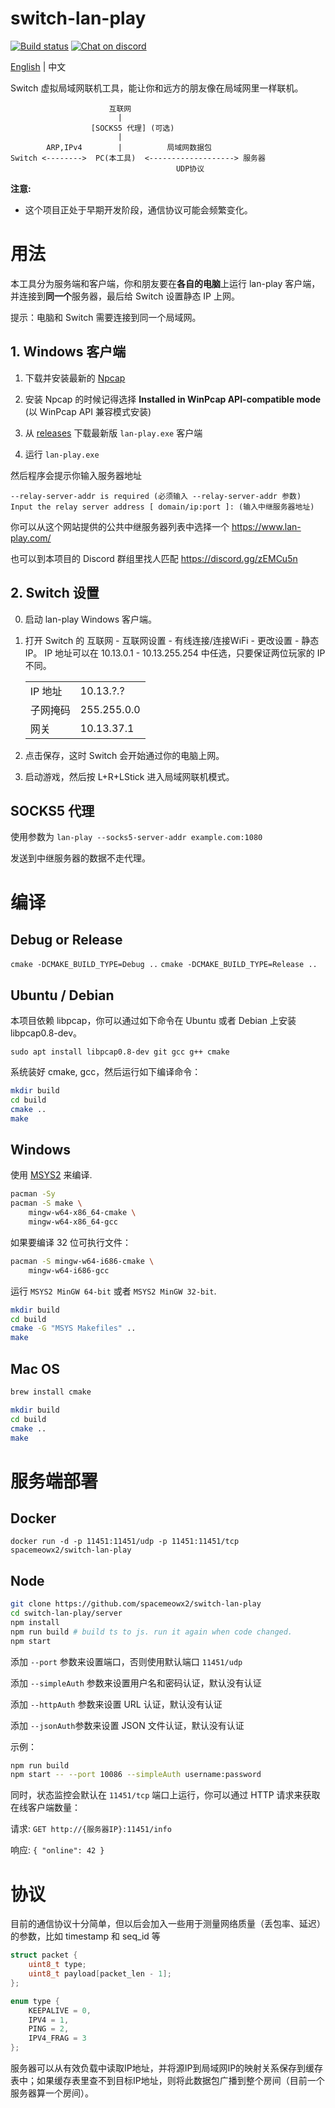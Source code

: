 # switch-lan-play

[![Build status](https://github.com/spacemeowx2/switch-lan-play/workflows/Build/badge.svg)](https://github.com/spacemeowx2/switch-lan-play/actions?query=workflow%3ABuild)
[![Chat on discord](https://img.shields.io/badge/chat-on%20discord-7289da.svg)](https://discord.gg/zEMCu5n)

[English](README.md) | 中文

Switch 虚拟局域网联机工具，能让你和远方的朋友像在局域网里一样联机。

```
                      互联网
                        |
                  [SOCKS5 代理] (可选)
                        |
        ARP,IPv4        |          局域网数据包
Switch <-------->  PC(本工具)  <-------------------> 服务器
                                     UDP协议
```

**注意:**
* 这个项目正处于早期开发阶段，通信协议可能会频繁变化。

# 用法

本工具分为服务端和客户端，你和朋友要在**各自的电脑**上运行 lan-play 客户端，并连接到**同一个**服务器，最后给 Switch 设置静态 IP 上网。

提示：电脑和 Switch 需要连接到同一个局域网。

## 1. Windows 客户端

1. 下载并安装最新的 [Npcap](https://nmap.org/npcap/#download)

2. 安装 Npcap 的时候记得选择 **Installed in WinPcap API-compatible mode** (以 WinPcap API 兼容模式安装)

3. 从 [releases](https://github.com/spacemeowx2/switch-lan-play/releases) 下载最新版 `lan-play.exe` 客户端

4. 运行 `lan-play.exe`

然后程序会提示你输入服务器地址

```
--relay-server-addr is required (必须输入 --relay-server-addr 参数)
Input the relay server address [ domain/ip:port ]: (输入中继服务器地址)
```
你可以从这个网站提供的公共中继服务器列表中选择一个
https://www.lan-play.com/

也可以到本项目的 Discord 群组里找人匹配
https://discord.gg/zEMCu5n

## 2. Switch 设置

0. 启动 lan-play Windows 客户端。

1. 打开 Switch 的 互联网 - 互联网设置 - 有线连接/连接WiFi - 更改设置 - 静态 IP。 IP 地址可以在 10.13.0.1 - 10.13.255.254 中任选，只要保证两位玩家的 IP 不同。

    <table>
        <tbody>
            <tr>
                <td>IP 地址</td>
                <td>10.13.?.?</td>
            </tr>
            <tr>
                <td>子网掩码</td>
                <td>255.255.0.0</td>
            </tr>
            <tr>
                <td>网关</td>
                <td>10.13.37.1</td>
            </tr>
        </tbody>
    </table>

2. 点击保存，这时 Switch 会开始通过你的电脑上网。

3. 启动游戏，然后按 L+R+LStick 进入局域网联机模式。

## SOCKS5 代理

使用参数为 `lan-play --socks5-server-addr example.com:1080`

发送到中继服务器的数据不走代理。

# 编译

## Debug or Release

`cmake -DCMAKE_BUILD_TYPE=Debug ..`
`cmake -DCMAKE_BUILD_TYPE=Release ..`

## Ubuntu / Debian

本项目依赖 libpcap，你可以通过如下命令在 Ubuntu 或者 Debian 上安装 libpcap0.8-dev。

`sudo apt install libpcap0.8-dev git gcc g++ cmake`

系统装好 cmake, gcc，然后运行如下编译命令：

```sh
mkdir build
cd build
cmake ..
make
```

## Windows

使用 [MSYS2](http://www.msys2.org/) 来编译.

```sh
pacman -Sy
pacman -S make \
    mingw-w64-x86_64-cmake \
    mingw-w64-x86_64-gcc
```

如果要编译 32 位可执行文件：

```sh
pacman -S mingw-w64-i686-cmake \
    mingw-w64-i686-gcc
```

运行 `MSYS2 MinGW 64-bit` 或者 `MSYS2 MinGW 32-bit`.

```sh
mkdir build
cd build
cmake -G "MSYS Makefiles" ..
make
```

## Mac OS

```sh
brew install cmake
```

```sh
mkdir build
cd build
cmake ..
make
```

# 服务端部署

## Docker

`docker run -d -p 11451:11451/udp -p 11451:11451/tcp spacemeowx2/switch-lan-play`

## Node

```sh
git clone https://github.com/spacemeowx2/switch-lan-play
cd switch-lan-play/server
npm install
npm run build # build ts to js. run it again when code changed.
npm start
```

添加 `--port` 参数来设置端口，否则使用默认端口 `11451/udp`

添加 `--simpleAuth` 参数来设置用户名和密码认证，默认没有认证

添加 `--httpAuth` 参数来设置 URL 认证，默认没有认证

添加 `--jsonAuth`参数来设置 JSON 文件认证，默认没有认证

示例：

```sh
npm run build
npm start -- --port 10086 --simpleAuth username:password
```

同时，状态监控会默认在 `11451/tcp` 端口上运行，你可以通过 HTTP 请求来获取在线客户端数量：

请求: `GET http://{服务器IP}:11451/info`

响应: `{ "online": 42 }`


# 协议

目前的通信协议十分简单，但以后会加入一些用于测量网络质量（丢包率、延迟）的参数，比如 timestamp 和 seq_id 等

```c
struct packet {
    uint8_t type;
    uint8_t payload[packet_len - 1];
};
```

```c
enum type {
    KEEPALIVE = 0,
    IPV4 = 1,
    PING = 2,
    IPV4_FRAG = 3
};
```

服务器可以从有效负载中读取IP地址，并将源IP到局域网IP的映射关系保存到缓存表中；如果缓存表里查不到目标IP地址，则将此数据包广播到整个房间（目前一个服务器算一个房间）。
